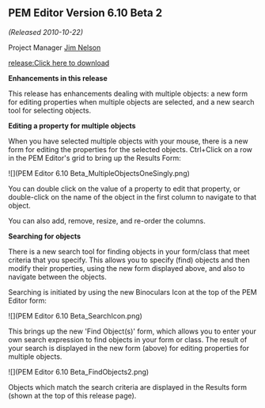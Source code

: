 ## PEM Editor Version 6.10 Beta 2

_(Released 2010-10-22)_

Project Manager  [Jim Nelson](http://www.codeplex.com/site/users/view/JimRNelson)

[release:Click here to download](53745)

**Enhancements in this release**

This release has enhancements dealing with multiple objects: a new form for editing properties when multiple objects are selected, and a new search tool for selecting objects.

**Editing a property for multiple objects**

When you have selected multiple objects with your mouse, there is a new form for editing the properties for the selected objects.  Ctrl+Click on a row in the PEM Editor's grid to bring up the Results Form:

![](PEM Editor 6.10 Beta_MultipleObjectsOneSingly.png)

You can double click on the value of a property to edit that property, or double-click on the name of the object in the first column to navigate to that object.

You can also add, remove, resize, and re-order the columns.

**Searching for objects**

There is a new search tool for finding objects in your form/class that meet criteria that you specify. This allows you to specify (find) objects and then modify their properties, using the new form displayed above, and also to navigate between the objects.

Searching is initiated by using the new Binoculars Icon at the top of the PEM Editor form:

![](PEM Editor 6.10 Beta_SearchIcon.png)

This brings up the new 'Find Object(s)' form, which allows you to enter your own search expression to find objects in your form or class. The result of your search is displayed in the new form (above) for editing properties for multiple objects. 

![](PEM Editor 6.10 Beta_FindObjects2.png)

Objects which match the search criteria are displayed in the Results form (shown at the top of this release page).




